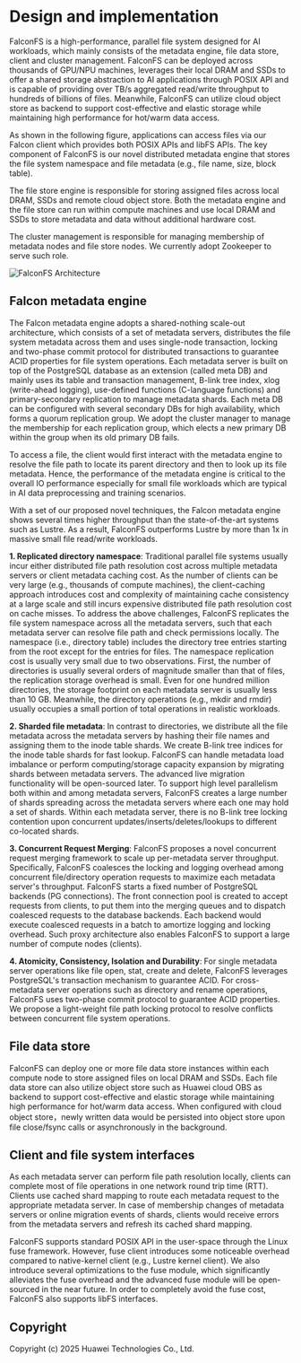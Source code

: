# Design and implementation

FalconFS is a high-performance, parallel file system designed for AI workloads, which mainly consists of the metadata engine, file data store, client and cluster management. FalconFS can be deployed across thousands of GPU/NPU machines, leverages their local DRAM and SSDs to offer a shared storage abstraction to AI applications through POSIX API and is capable of providing over TB/s aggregated read/write throughput to hundreds of billions of files. Meanwhile, FalconFS can utilize cloud object store as backend to support cost-effective and elastic storage while maintaining high performance for hot/warm data access.

As shown in the following figure, applications can access files via our Falcon client which provides both POSIX APIs and libFS APIs. The key component of FalconFS is our novel distributed metadata engine that stores the file system namespace and file metadata (e.g., file name, size, block table).

The file store engine is responsible for storing assigned files across local DRAM, SSDs and remote cloud object store. Both the metadata engine and the file store can run within compute machines and use local DRAM and SSDs to store metadata and data without additional hardware cost.

The cluster management is responsible for managing membership of metadata nodes and file store nodes. We currently adopt Zookeeper to serve such role.

![FalconFS Architecture](https://github.com/user-attachments/assets/5ff1e80a-4cce-4b05-a35d-8da54191fb30)

## Falcon metadata engine
The Falcon metadata engine adopts a shared-nothing scale-out architecture, which consists of a set of metadata servers, distributes the file system metadata across them and uses single-node transaction, locking and two-phase commit protocol for distributed transactions to guarantee ACID properties for file system operations. Each metadata server is built on top of the PostgreSQL database as an extension (called meta DB) and mainly uses its table and transaction management, B-link tree index, xlog (write-ahead logging), use-defined functions (C-language functions) and primary-secondary replication to manage metadata shards. Each meta DB can be configured with several secondary DBs for high availability, which forms a quorum replication group. We adopt the cluster manager to manage the membership for each replication group, which elects a new primary DB within the group when its old primary DB fails.

To access a file, the client would first interact with the metadata engine to resolve the file path to locate its parent directory and then to look up its file metadata. Hence, the performance of the metadata engine is critical to the overall IO performance especially for small file workloads which are typical in AI data preprocessing and training scenarios.

With a set of our proposed novel techniques, the Falcon metadata engine shows several times higher throughput than the state-of-the-art systems such as Lustre. As a result, FalconFS outperforms Lustre by more than 1x in massive small file read/write workloads.

**1. Replicated directory namespace**: 
Traditional parallel file systems usually incur either distributed file path resolution cost across multiple metadata servers or client metadata caching cost. As the number of clients can be very large (e.g., thousands of compute machines), the client-caching approach introduces cost and complexity of maintaining cache consistency at a large scale and still incurs expensive distributed file path resolution cost on cache misses. To address the above challenges, FalconFS replicates the file system namespace across all the metadata servers, such that each metadata server can resolve file path and check permissions locally. The namespace (i.e., directory table) includes the directory tree entries starting from the root except for the entries for files. The namespace replication cost is usually very small due to two observations. First, the number of directories is usually several orders of magnitude smaller than that of files, the replication storage overhead is small. Even for one hundred million directories, the storage footprint on each metadata server is usually less than 10 GB. Meanwhile, the directory operations (e.g., mkdir and rmdir) usually occupies a small portion of total operations in realistic workloads.

**2. Sharded file metadata**: 
In contrast to directories, we distribute all the file metadata across the metadata servers by hashing their file names and assigning them to the inode table shards. We create B-link tree indices for the inode table shards for fast lookup. FalconFS can handle metadata load imbalance or perform computing/storage capacity expansion by migrating shards between metadata servers. The advanced live migration functionality will be open-sourced later. To support high level parallelism both within and among metadata servers, FalconFS creates a large number of shards spreading across the metadata servers where each one may hold a set of shards. Within each metadata server, there is no B-link tree locking contention upon concurrent updates/inserts/deletes/lookups to different co-located shards.

**3. Concurrent Request Merging**: 
FalconFS proposes a novel concurrent request merging framework to scale up per-metadata server throughput. Specifically, FalconFS coalesces the locking and logging overhead among concurrent file/directory operation requests to maximize each metadata server's throughput. FalconFS starts a fixed number of PostgreSQL backends (PG connections). The front connection pool is created to accept requests from clients, to put them into the merging queues and to dispatch coalesced requests to the database backends. Each backend would execute coalesced requests in a batch to amortize logging and locking overhead.
Such proxy architecture also enables FalconFS to support a large number of compute nodes (clients).

**4. Atomicity, Consistency, Isolation and Durability**: 
For single metadata server operations like file open, stat, create and delete, FalconFS leverages PostgreSQL's transaction mechanism to guarantee ACID. For cross-metadata server operations such as directory and rename operations, FalconFS uses two-phase commit protocol to guarantee ACID properties. We propose a light-weight file path locking protocol to resolve conflicts between concurrent file system operations.

## File data store

FalconFS can deploy one or more file data store instances within each compute node to store assigned files on local DRAM and SSDs. Each file data store can also utilize  object store such as Huawei cloud OBS as backend to support cost-effective and elastic storage while maintaining high performance for hot/warm data access. When configured with cloud object store，newly written data would be persisted into object store upon file close/fsync calls or asynchronously in the background.

## Client and file system interfaces

As each metadata server can perform file path resolution locally, clients can complete most of file operations in one network round trip time (RTT).  Clients use cached shard mapping to route each metadata request to the appropriate metadata server. In case of membership changes of metadata servers or online migration events of shards, clients would receive errors from the metadata servers and refresh its cached shard mapping.

FalconFS supports standard POSIX API in the user-space through the Linux fuse framework. However, fuse client introduces some noticeable overhead compared to native-kernel client (e.g., Lustre kernel client). We also introduce several optimizations to the fuse module, which significantly alleviates the fuse overhead and the advanced fuse module will be open-sourced in the near future. In order to completely avoid the fuse cost, FalconFS also supports libFS interfaces.


## Copyright
Copyright (c) 2025 Huawei Technologies Co., Ltd.
